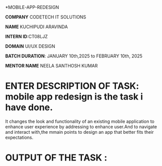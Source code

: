 *MOBILE-APP-REDESIGN

**COMPANY** CODETECH IT SOLUTIONS

**NAME** KUCHIPUDI ARAVINDA

**INTERN ID**:CT08LJZ

**DOMAIN** UI/UX DESIGN

**BATCH DURATION**: JANUARY 10th,2025 to FEBRUARY 10th, 2025

**MENTOR NAME**  NEELA SANTHOSH KUMAR

# ENTER DESCRIPTION OF TASK: mobile app redesign is the task i have done.
It changes the look and functionality of an existing mobile application to enhance user experience by addressing to enhance user.And to navigate and interact with,the mmain points to design an app that better fits their expectations.
# OUTPUT OF THE TASK :
